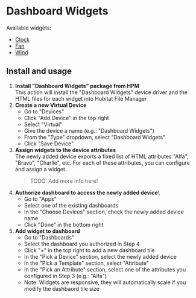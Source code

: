 # Dashboard Widgets

Available widgets:
* [Clock](https://dan-danache.github.io/hubitat/dashboard-widgets-driver/widgets/clock.html)
* [Fan](https://dan-danache.github.io/hubitat/dashboard-widgets-driver/widgets/fan.html)
* [Wind](https://dan-danache.github.io/hubitat/dashboard-widgets-driver/widgets/wind.html)

## Install and usage
1. **Install "Dashboard Widgets" package from HPM**\
   This action will install the "Dashboard Widgets" device driver and the HTML files for each widget into Hubitat File Manager
2. **Create a new Virtual Device**
   * Go to "Devices"
   * Click "Add Device" in the top right
   * Select "Virtual"
   * Give the device a name (e.g.: "Dashboard Widgets")
   * From the "Type" dropdown, select "Dashboard Widgets"
   * Click "Save Device"
3. **Assign widgets to the device attributes**\
   The newly added device exports a fixed list of HTML attributes "Alfa", "Bravo", "Charlie", etc. For each of these attributes, you can configure and assign a widget.
   > TODO: Add more info here!
4. **Authorize dashboard to access the newly added device**\
   * Go to "Apps"
   * Select one of the existing dashboards
   * In the "Choose Devices" section, check the newly added device name
   * Click "Done" in the bottom right
5. **Add widget to dashboard**
   * Go to "Dashboards"
   * Select the dashboard you authorized in Step 4
   * Click "+" in the top right to add a new dashboard tile
   * In the "Pick a Device" section, select the newly added device
   * In the "Pick a Template" section, select "Attribute"
   * In the "Pick an Attribute" section, select one of the attributes you configured in Step 3 (e.g.: "Alfa")
   * Note: Widgets are responsive, they will automatically scale if you modify the dashbaord tile size
   
